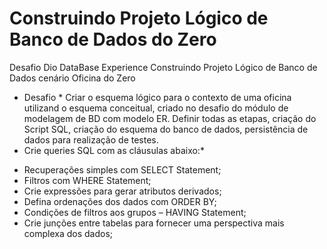 # Construindo Projeto Lógico de Banco de Dados do Zero 
 Desafio Dio DataBase Experience Construindo Projeto Lógico de Banco de Dados cenário Oficina do Zero 
* Desafio *
Criar o esquema lógico para o contexto de uma oficina utilizand o esquema conceitual, criado no desafio do módulo de modelagem de BD com modelo ER.
Definir todas as etapas, criação do Script SQL, criação do esquema do banco de dados, persistência de dados para realização de testes.
 * Crie queries SQL com as cláusulas abaixo:*
 - Recuperações simples com SELECT Statement;
 - Filtros com WHERE Statement;
 - Crie expressões para gerar atributos derivados;
 - Defina ordenações dos dados com ORDER BY;
 - Condições de filtros aos grupos – HAVING Statement;
 - Crie junções entre tabelas para fornecer uma perspectiva mais complexa dos dados;
